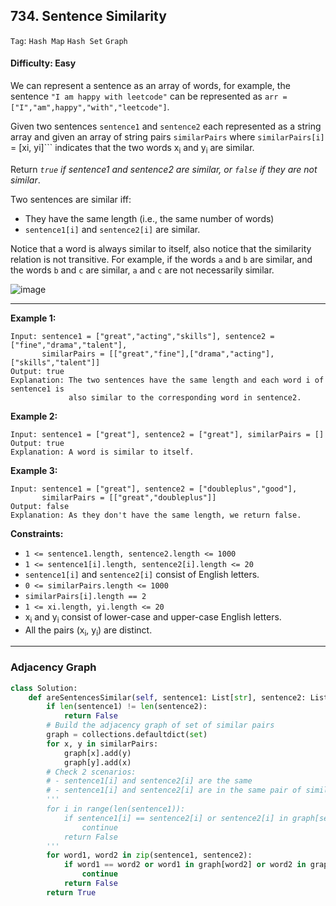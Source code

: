 ## 734. Sentence Similarity

```Tag```: ```Hash Map``` ```Hash Set``` ```Graph```

#### Difficulty: Easy

We can represent a sentence as an array of words, for example, the sentence ```"I am happy with leetcode"``` can be represented as ```arr = ["I","am",happy","with","leetcode"]```.

Given two sentences ```sentence1``` and ```sentence2``` each represented as a string array and given an array of string pairs ```similarPairs``` where ```similarPairs[i]``` = [xi, yi]``` indicates that the two words x<sub>i</sub> and y<sub>i</sub> are similar.

Return _```true``` if sentence1 and sentence2 are similar, or ```false``` if they are not similar_.

Two sentences are similar iff:

- They have the same length (i.e., the same number of words)
- ```sentence1[i]``` and ```sentence2[i]``` are similar.

Notice that a word is always similar to itself, also notice that the similarity relation is not transitive. For example, if the words ```a``` and ```b``` are similar, and the words ```b``` and ```c``` are similar, ```a``` and ```c``` are not necessarily similar.

![image](https://user-images.githubusercontent.com/35042430/216117203-80deee40-aaf0-4f5f-a718-b88a27449f81.png)

---

__Example 1:__
```
Input: sentence1 = ["great","acting","skills"], sentence2 = ["fine","drama","talent"], 
       similarPairs = [["great","fine"],["drama","acting"],["skills","talent"]]
Output: true
Explanation: The two sentences have the same length and each word i of sentence1 is 
             also similar to the corresponding word in sentence2.
```

__Example 2:__
```
Input: sentence1 = ["great"], sentence2 = ["great"], similarPairs = []
Output: true
Explanation: A word is similar to itself.
```

__Example 3:__
```
Input: sentence1 = ["great"], sentence2 = ["doubleplus","good"], 
       similarPairs = [["great","doubleplus"]]
Output: false
Explanation: As they don't have the same length, we return false.
```

__Constraints:__

- ```1 <= sentence1.length, sentence2.length <= 1000```
- ```1 <= sentence1[i].length, sentence2[i].length <= 20```
- ```sentence1[i]``` and ```sentence2[i]``` consist of English letters.
- ```0 <= similarPairs.length <= 1000```
- ```similarPairs[i].length == 2```
- ```1 <= xi.length, yi.length <= 20```
- x<sub>i</sub> and y<sub>i</sub> consist of lower-case and upper-case English letters.
- All the pairs (x<sub>i</sub>, y<sub>i</sub>) are distinct.

---

### Adjacency Graph

```Python
class Solution:
    def areSentencesSimilar(self, sentence1: List[str], sentence2: List[str], similarPairs: List[List[str]]) -> bool:        
        if len(sentence1) != len(sentence2):
            return False
        # Build the adjacency graph of set of similar pairs
        graph = collections.defaultdict(set)
        for x, y in similarPairs:
            graph[x].add(y)
            graph[y].add(x)
        # Check 2 scenarios:
        # - sentence1[i] and sentence2[i] are the same
        # - sentence1[i] and sentence2[i] are in the same pair of similarPairs
        '''
        for i in range(len(sentence1)):
            if sentence1[i] == sentence2[i] or sentence2[i] in graph[sentence1[i]] or sentence1[i] in graph[sentence2[i]]:
                continue
            return False
        '''
        for word1, word2 in zip(sentence1, sentence2):
            if word1 == word2 or word1 in graph[word2] or word2 in graph[word1]:
                continue
            return False
        return True
```
